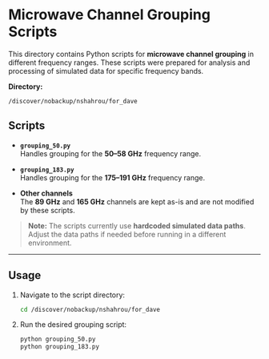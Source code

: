 # Microwave Channel Grouping Scripts

This directory contains Python scripts for **microwave channel grouping** in different frequency ranges.
These scripts were prepared for analysis and processing of simulated data for specific frequency bands.

**Directory:**

`/discover/nobackup/nshahrou/for_dave`

## Scripts

- **`grouping_50.py`**  
  Handles grouping for the **50–58 GHz** frequency range.  

- **`grouping_183.py`**  
  Handles grouping for the **175–191 GHz** frequency range.  

- **Other channels**  
  The **89 GHz** and **165 GHz** channels are kept as-is and are not modified by these scripts.

> **Note:** The scripts currently use **hardcoded simulated data paths**. Adjust the data paths if 
needed before running in a different environment.

---

## Usage

1. Navigate to the script directory:
   ```bash
   cd /discover/nobackup/nshahrou/for_dave
    ```

2. Run the desired grouping script:
    ```bash
    python grouping_50.py
    python grouping_183.py
    ```
